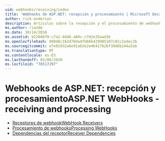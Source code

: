 ```yaml
---
uid: webhooks/receiving/index
title: 'Webhooks de ASP.NET: recepción y procesamiento | Microsoft Docs'
author: rick-anderson
description: Artículos sobre la recepción y el procesamiento de webhooks en ASP.NET
ms.author: riande
ms.date: 10/14/2016
ms.assetid: b22046f9-c7a1-4d46-a80c-c7d2e35aad3b
ms.openlocfilehash: 9d8d8c162d76da4fbb6b429985107c01c1adec26
ms.sourcegitcommit: e7e91932a6e91a63e2e46417626f39d6b244a3ab
ms.translationtype: MT
ms.contentlocale: es-ES
ms.lasthandoff: 03/06/2020
ms.locfileid: "78517297"
---
```

# <a name="aspnet-webhooks---receiving-and-processing"></a><span data-ttu-id="6ae32-103">Webhooks de ASP.NET: recepción y procesamiento</span><span class="sxs-lookup"><span data-stu-id="6ae32-103">ASP.NET WebHooks - receiving and processing</span></span>

* [<span data-ttu-id="6ae32-104">Receptores de webhook</span><span class="sxs-lookup"><span data-stu-id="6ae32-104">WebHook Receivers</span></span>](receivers.md)
* [<span data-ttu-id="6ae32-105">Procesamiento de webhooks</span><span class="sxs-lookup"><span data-stu-id="6ae32-105">Processing WebHooks</span></span>](handlers.md)
* [<span data-ttu-id="6ae32-106">Dependencias del receptor</span><span class="sxs-lookup"><span data-stu-id="6ae32-106">Receiver Dependencies</span></span>](dependencies.md)
